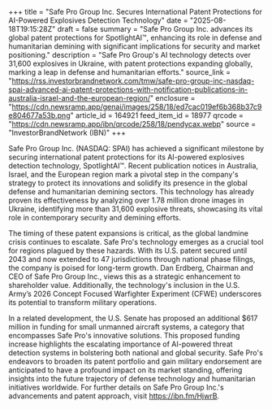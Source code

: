 +++
title = "Safe Pro Group Inc. Secures International Patent Protections for AI-Powered Explosives Detection Technology"
date = "2025-08-18T19:15:28Z"
draft = false
summary = "Safe Pro Group Inc. advances its global patent protections for SpotlightAI™, enhancing its role in defense and humanitarian demining with significant implications for security and market positioning."
description = "Safe Pro Group's AI technology detects over 31,600 explosives in Ukraine, with patent protections expanding globally, marking a leap in defense and humanitarian efforts."
source_link = "https://rss.investorbrandnetwork.com/tmw/safe-pro-group-inc-nasdaq-spai-advanced-ai-patent-protections-with-notification-publications-in-australia-israel-and-the-european-region/"
enclosure = "https://cdn.newsramp.app/genai/images/258/18/ed7cac019ef6b368b37c9e804677a53b.png"
article_id = 164921
feed_item_id = 18977
qrcode = "https://cdn.newsramp.app/ibn/qrcode/258/18/pendycax.webp"
source = "InvestorBrandNetwork (IBN)"
+++

<p>Safe Pro Group Inc. (NASDAQ: SPAI) has achieved a significant milestone by securing international patent protections for its AI-powered explosives detection technology, SpotlightAI™. Recent publication notices in Australia, Israel, and the European region mark a pivotal step in the company's strategy to protect its innovations and solidify its presence in the global defense and humanitarian demining sectors. This technology has already proven its effectiveness by analyzing over 1.78 million drone images in Ukraine, identifying more than 31,600 explosive threats, showcasing its vital role in contemporary security and demining efforts.</p><p>The timing of these patent expansions is critical, as the global landmine crisis continues to escalate. Safe Pro's technology emerges as a crucial tool for regions plagued by these hazards. With its U.S. patent secured until 2043 and now extended to 47 jurisdictions through national phase filings, the company is poised for long-term growth. Dan Erdberg, Chairman and CEO of Safe Pro Group Inc., views this as a strategic enhancement to shareholder value. Additionally, the technology's inclusion in the U.S. Army’s 2026 Concept Focused Warfighter Experiment (CFWE) underscores its potential to transform military operations.</p><p>In a related development, the U.S. Senate has proposed an additional $617 million in funding for small unmanned aircraft systems, a category that encompasses Safe Pro's innovative solutions. This proposed funding increase highlights the escalating importance of AI-powered threat detection systems in bolstering both national and global security. Safe Pro's endeavors to broaden its patent portfolio and gain military endorsement are anticipated to have a profound impact on its market standing, offering insights into the future trajectory of defense technology and humanitarian initiatives worldwide. For further details on Safe Pro Group Inc.'s advancements and patent approach, visit <a href='https://ibn.fm/HjwrB' rel='nofollow' target='_blank'>https://ibn.fm/HjwrB</a>.</p>